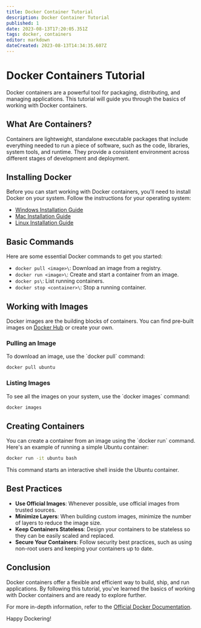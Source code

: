 ```yaml
---
title: Docker Container Tutorial
description: Docker Container Tutorial
published: 1
date: 2023-08-13T17:20:05.351Z
tags: docker, containers
editor: markdown
dateCreated: 2023-08-13T14:34:35.607Z
---
```


# Docker Containers Tutorial

Docker containers are a powerful tool for packaging, distributing, and managing applications. This tutorial will guide you through the basics of working with Docker containers.

## What Are Containers?

Containers are lightweight, standalone executable packages that include everything needed to run a piece of software, such as the code, libraries, system tools, and runtime. They provide a consistent environment across different stages of development and deployment.

## Installing Docker

Before you can start working with Docker containers, you'll need to install Docker on your system. Follow the instructions for your operating system:

- [Windows Installation Guide](https://docs.docker.com/desktop/install/windows/)
- [Mac Installation Guide](https://docs.docker.com/desktop/install/mac/)
- [Linux Installation Guide](https://docs.docker.com/engine/install/)

## Basic Commands

Here are some essential Docker commands to get you started:

- `docker pull <image>\`: Download an image from a registry.
- `docker run <image>\`: Create and start a container from an image.
- `docker ps\`: List running containers.
- `docker stop <container>\`: Stop a running container.

## Working with Images

Docker images are the building blocks of containers. You can find pre-built images on [Docker Hub](https://hub.docker.com/) or create your own.

### Pulling an Image

To download an image, use the \`docker pull\` command:

```bash
docker pull ubuntu
```

### Listing Images

To see all the images on your system, use the \`docker images\` command:

```bash
docker images
```

## Creating Containers

You can create a container from an image using the \`docker run\` command. Here's an example of running a simple Ubuntu container:

```bash
docker run -it ubuntu bash
```

This command starts an interactive shell inside the Ubuntu container.

## Best Practices

- **Use Official Images**: Whenever possible, use official images from trusted sources.
- **Minimize Layers**: When building custom images, minimize the number of layers to reduce the image size.
- **Keep Containers Stateless**: Design your containers to be stateless so they can be easily scaled and replaced.
- **Secure Your Containers**: Follow security best practices, such as using non-root users and keeping your containers up to date.

## Conclusion

Docker containers offer a flexible and efficient way to build, ship, and run applications. By following this tutorial, you've learned the basics of working with Docker containers and are ready to explore further.

For more in-depth information, refer to the [Official Docker Documentation](https://docs.docker.com/).

Happy Dockering!
